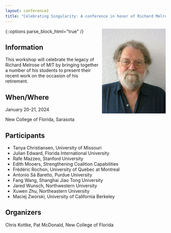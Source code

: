 ```yaml
---
layout: conference2
title: "Celebrating Singularity: A conference in honor of Richard Melrose"
---
```


{::options parse_block_html="true" /}
<img align="right" width="200px" src="Richard_Melrose.jpg">

## Information
This workshop will celebrate the legacy of Richard Melrose of MIT by bringing together a number of his students to present their recent work on the occasion of his retirement.

## When/Where
January 20-21, 2024

New College of Florida, Sarasota


## Participants
- Tanya Christiansen, University of Missouri
- Julian Edward, Florida International University
- Rafe Mazzeo, Stanford University
- Edith Mooers, Strengthening Coalition Capabilities
- Frédéric Rochon, University of Quebec at Montreal
- Antonio Sá Baretto, Purdue University
- Fang Wang, Shanghai Jiao Tong University
- Jared Wunsch, Northwestern University
- Xuwen Zhu, Northeastern University
- Maciej Zworski, University of California Berkeley


## Organizers  
Chris Kottke, Pat McDonald, New College of Florida



